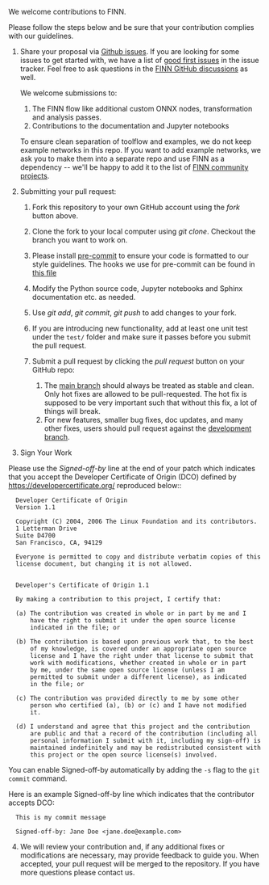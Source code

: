 We welcome contributions to FINN.

Please follow the steps below and be sure that your contribution complies with our guidelines.

1. Share your proposal via <a href="https://github.com/Xilinx/finn/issues" target="_blank">Github issues</a>. If you are looking for some issues to get started with, we have a list of <a href="https://github.com/Xilinx/finn/labels/good%20first%20issue">good first issues</a> in the issue tracker. Feel free to ask questions in the <a href="https://github.com/Xilinx/finn/discussions">FINN GitHub discussions</a> as well.

	We welcome submissions to:

	1. The FINN flow like additional custom ONNX nodes, transformation and analysis passes.
	2. Contributions to the documentation and Jupyter notebooks

	To ensure clean separation of toolflow and examples, we do not keep example networks in this repo. If you want to add example networks, we ask you to make them into a separate repo and use FINN as a dependency -- we'll be happy to add it to the list of <a href="https://xilinx.github.io/finn/community">FINN community projects</a>.

2. Submitting your pull request:

	1. Fork this repository to your own GitHub account using the *fork* button above.

	2. Clone the fork to your local computer using *git clone*. Checkout the branch you want to work on.

	3. Please install <a href="https://pre-commit.com/" target="_blank">pre-commit</a> to ensure your code is formatted to our style guidelines. The hooks we use for pre-commit can be found in <a href="https://github.com/Xilinx/finn/blob/main/.pre-commit-config.yaml" target="_blank">this file</a>

	4. Modify the Python source code, Jupyter notebooks and Sphinx documentation etc. as needed.

	5. Use *git add*, *git commit*, *git push* to add changes to your fork.

	6. If you are introducing new functionality, add at least one unit test under the `test/` folder and make sure it passes before you submit the pull request.

	7. Submit a pull request by clicking the *pull request* button on your GitHub repo:
		1. The <a href="https://github.com/Xilinx/finn" target="_blank">main branch</a> should always be treated as stable and clean. Only hot fixes are allowed to be pull-requested. The hot fix is supposed to be very important such that without this fix, a lot of things will break.
        2. For new features, smaller bug fixes, doc updates, and many other fixes, users should pull request against the <a href="https://github.com/Xilinx/finn/tree/dev" target="_blank">development branch</a>.

3. Sign Your Work

Please use the *Signed-off-by* line at the end of your patch which indicates that you accept the Developer Certificate of Origin (DCO) defined by https://developercertificate.org/ reproduced below::

```
  Developer Certificate of Origin
  Version 1.1

  Copyright (C) 2004, 2006 The Linux Foundation and its contributors.
  1 Letterman Drive
  Suite D4700
  San Francisco, CA, 94129

  Everyone is permitted to copy and distribute verbatim copies of this
  license document, but changing it is not allowed.


  Developer's Certificate of Origin 1.1

  By making a contribution to this project, I certify that:

  (a) The contribution was created in whole or in part by me and I
      have the right to submit it under the open source license
      indicated in the file; or

  (b) The contribution is based upon previous work that, to the best
      of my knowledge, is covered under an appropriate open source
      license and I have the right under that license to submit that
      work with modifications, whether created in whole or in part
      by me, under the same open source license (unless I am
      permitted to submit under a different license), as indicated
      in the file; or

  (c) The contribution was provided directly to me by some other
      person who certified (a), (b) or (c) and I have not modified
      it.

  (d) I understand and agree that this project and the contribution
      are public and that a record of the contribution (including all
      personal information I submit with it, including my sign-off) is
      maintained indefinitely and may be redistributed consistent with
      this project or the open source license(s) involved.
```

You can enable Signed-off-by automatically by adding the `-s` flag to the `git commit` command.

Here is an example Signed-off-by line which indicates that the contributor accepts DCO:

```
  This is my commit message

  Signed-off-by: Jane Doe <jane.doe@example.com>
```

4. We will review your contribution and, if any additional fixes or modifications are
necessary, may provide feedback to guide you. When accepted, your pull request will
be merged to the repository. If you have more questions please contact us.
